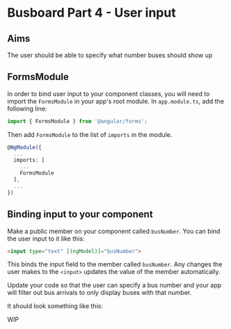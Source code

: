 # Busboard Part 4 - User input

## Aims

The user should be able to specify what number buses should show up

## FormsModule

In order to bind user input to your component classes, you will need to import the `FormsModule` in your app's root module. In `app.module.ts`, add the following line:

```typescript
import { FormsModule } from '@angular/forms';
```

Then add `FormsModule` to the list of `imports` in the module.

```typescript
@NgModule({
  ...
  imports: [
    ...
    FormsModule
  ],
  ...
})
```

## Binding input to your component

Make a public member on your component called `busNumber`. You can bind the user input to it like this:

```html
<input type="text" [(ngModel)]="busNumber">
```

This binds the input field to the member called `busNumber`. Any changes the user makes to the `<input>` updates the value of the member automatically.

Update your code so that the user can specify a bus number and your app will filter out bus arrivals to only display buses with that number.

It should look something like this:

WIP

